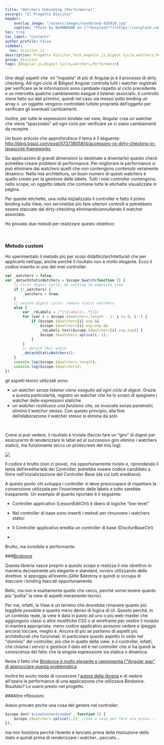 ```yaml
---
title: "Watchers Unbinding (Performance)"
excerpt: "Il Progetto Discitur"
header:
    overlay_image: "/assets/images/neonbrand-426918.jpg"
    caption: "Photo by NeONBRAND on [**Unsplash**](https://unsplash.com/photos/zFSo6bnZJTw)"
toc: true
toc_label: "Contents"
author_profile: false
sidebar:
  nav: discitur_it
description: Progetto Discitur,Tech,Angular.js,Digest Cycle,watchers,Performance
group: Discitur
tags: [Angular.js,Digest Cycle,watchers,Performance]
---
```

<!-- Markup JSON-LD generato da Assistente per il markup dei dati strutturati di Google. -->
<script type="application/ld+json">
{
  "@context" : "http://schema.org",
  "@type" : "Article",
  "name" : "Angular.js Watchers Unbinding (Performance)",
  "author" : {
    "@type" : "Person",
    "name" : "William Verdolini"
  },
  "datePublished" : "2014-02-10",
  "articleSection" : [ "Digest Cycle", "Angular.js", "watchers", "$$watchers", "$watch", "Performance" ],
  "url" : "http://williamverdolini.github.io/2014/02/18/discitur-Watchers_unbinding/"
}
</script>

Uno degli aspetti che  mi “inquieta”
di più di Angular.js è il processo di dirty checking. Ad ogni ciclo di $digest
Angular controlla tutti i watcher registrati per verificare se le informazioni
sono cambiate rispetto al ciclo precedente e se intercetta qualche cambiamento
esegue il listener associato. Il controllo viene fatto sui dati primitivi,
quindi nel caso sia messo sotto binding un array o  un oggetto vengono controllate tuttele
proprietà dell’oggetto per verificare gli eventuali cambiamenti.

Inoltre, per tutte le espressioni bindate nel view, Angular crea un watcher
che viene “spazzolato” ad ogni ciclo per verificare se ci siano cambiamenti da
recepire.

Un buon articolo che approfondisce il tema è il seguente: <a href="http://blog.bguiz.com/post/57373805814/accessors-vs-dirty-checking-in-javascript-frameworks" target="_blank">http://blog.bguiz.com/post/57373805814/accessors-vs-dirty-checking-in-javascript-frameworks</a>

Su applicazioni di grandi dimensioni (o destinate a diventarlo) questo
check potrebbe creare problemi di performance. Per migliorare le performance si
può eliminare dai watchers quelli che non contengono contenuto veramente dinamico.
Nella mia architettura, un buon numero di questi watchers è quello creato per
la gestione delle labels. Tutti i miei controller contengono, nello scope, un
oggetto _labels_ che contiene tutte le
etichette visualizzate in pagina. 

Per queste etichette, una volta inizializzato il controller e fatto il
primo binding sulla View, non servirebbe più fare ulteriori controlli e
potrebbero essere staccate dal dirty-checking eliminando/annullando il watcher
associato.

Ho provato due metodi per realizzare questo obiettivo:

 

### Metodo custom

Ho sperimentato il metodo più per scopi didattici/architetturali che per
applicarlo nell’app, anche perché il risultato non è molto elegante. Ecco il
codice inserito in uno dei miei controller:


```js
var _watchers = false;
var _detachStaticWatchers = $scope.$watch(function () {
    // first digest cycle: do nothing to populate view
    if (!_watchers) {
        _watchers = true;
    }
    // second digest cycle: remove static watchers
    else {
        var _reLabels = /^{\{labels\..*}\}/
        for (var i = $scope.$$watchers.length - 1; i >= 0; i--) {
            if ($scope.$$watchers[i].exp &&
                $scope.$$watchers[i].exp.exp &&
                _reLabels.test($scope.$$watchers[i].exp.exp)) {
                $scope.$$watchers.splice(i, 1);
            }
        }
        // detach this watch
        _detachStaticWatchers();
    }
    console.log($scope.$$watchers.length);
    console.log($scope.$$watchers);
})
```

gli aspetti teorici utilizzati sono:

- _un
     watcher senza listener viene eseguito ad ogni ciclo di digest_. Grazie a questa particolarità, registro un
     watcher che ha lo scopo di spegnere i watcher delle espressioni statiche
- _un
     watcher restitusce una funzione che, se invocata senza parametri, elimina
     il watcher stesso_. Con
     questo principio, alla fine dell’elaborazione il watcher stesso si elimina
     da solo

 

Come si può vedere, il risultato è triviale (faccio fare un “giro” di
digest per assicurarmi di renderizzare le label ed al successivo giro elimino i
watchers statici), ma funzionante (ecco un printscreen del mio log):


<img src="{{ BASE_PATH }}/images/discitur/watchers_unbinding.png" />

Il codice è brutto (non ci piove),
ma opportunamente rivisto e, riprendendo il tema dell’ereditarietà dei
Controller, potrebbe essere codice candidato a finire nell’inizializzazione del
Controller Base (da cui tutti ereditano).

A questo punto chi sviluppa i
controller si deve preoccupare di rispettare la convenzione utilizzata per
l’inserimento delle labels e tutto sarebbe trasparente. Un esempio di quanto
riportato è il seguente:

- Controller
     applicativo (LessonEditCtrl) è libero di logiche “low-level”
- Nel
     controller di base sono inseriti i metodi per rimuovere i watchers statici
     
- Il Controller applicativo
     eredita un controller di base (DisciturBaseCtrl)
- 

Brutto, ma invisibile e
performante.
 

###<a href="https://github.com/Pasvaz/bindonce" target="_blank">Bindonce</a>

Questa libreria nasce proprio a questo scopo e realizza il mio obiettivo in
maniera decisamente più elegante e standard, ovvero utilizzando delle
direttive. si appoggia all’evento jQlite $destroy e quindi si occupa di
staccare i binding marcati opportunamente.


Bello, ma non è esattamente quello che cerco, perché vorrei tenere quanto
più "pulita" la view di aspetti meramente tecnici.

Per me, infatti, la View è un terreno che dovrebbe rimanere quanto più
leggibile possibile e quanto meno denso di logica di UI. Questo perché, in un
contesto reale, la view è data in pasto ad uno o più web-master che aggiungono
classi o altre modifiche CSS o al wireframe per vestire il modulo in maniera
appropriata. meno codice applicativo possono vedere e (peggio ancora) toccare,
meglio è. Ancora di più se parliamo di aspetti più architetturali che
funzionali. In particolare questo aspetto lo vedo nel "dominio" del controller, più che
in quello della view; è il controller, infatti, che chiama i servizi e gestisce il dato 
ed è nel controller che si ha quindi la conoscenza del fatto che la singola espressione sia statica o dinamica.

Resta il fatto che <a href="http://slid.es/pasqualevazzana/angularjs-binding" target="_blank">Bindonce è molto elegante e rappresenta l'"Angular way" di approcciare questa problematica</a>.

Inoltre ho avuto modo di conoscere l'<a href="https://twitter.com/PasqualeVazzana" target="_blank">autore della libreria</a> e di vedere all'opera le performance di una applicazione che utilizzava Bindonce.
Risultato? Lo userò presto nel progetto. 

###Altre riflessioni:

Avevo provato anche una cosa del genere nel controller:

```js
$scope.$on('$viewContentLoaded', function () {
    $scope.$$watchers.splice(1,1); //uno a caso per fare una prova...
});
```

ma non funziona perché l’evento è lanciato prima della risoluzione dello
stato e quindi prima di renderizzare i watcher…peccato… 